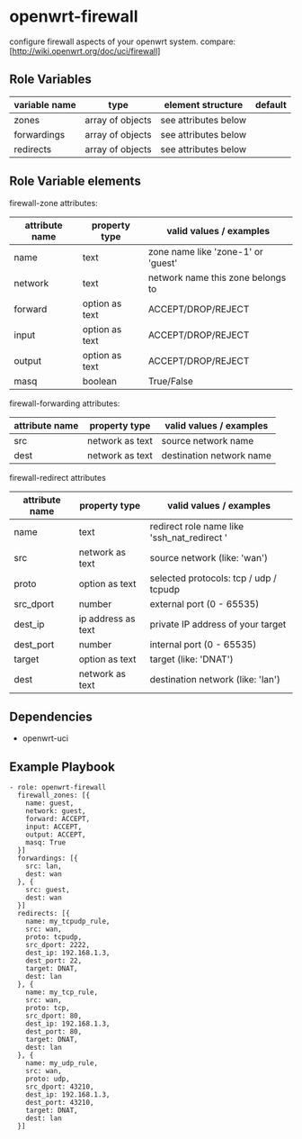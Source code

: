 openwrt-firewall
================

configure firewall aspects of your openwrt system.
compare: [http://wiki.openwrt.org/doc/uci/firewall]

Role Variables
--------------

| variable name     | type             | element structure    | default |
|-------------------|------------------|----------------------|---------|
| zones             | array of objects | see attributes below | <empty> |
| forwardings       | array of objects | see attributes below | <empty> |
| redirects         | array of objects | see attributes below | <empty> |

Role Variable elements
----------------------

firewall-zone attributes:

| attribute name | property type       | valid values / examples            |
|----------------|---------------------|------------------------------------|
| name           | text                | zone name like 'zone-1' or 'guest' |
| network        | text                | network name this zone belongs to  |
| forward        | option as text      | ACCEPT/DROP/REJECT                 |
| input          | option as text      | ACCEPT/DROP/REJECT                 |
| output         | option as text      | ACCEPT/DROP/REJECT                 |
| masq           | boolean             | True/False                         |

firewall-forwarding attributes:

| attribute name | property type       | valid values / examples            |
|----------------|---------------------|------------------------------------|
| src            | network as text     | source network name                |
| dest           | network as text     | destination network name           |

firewall-redirect attributes

| attribute name | property type       | valid values / examples                     |
|----------------|---------------------|---------------------------------------------|
| name           | text                | redirect role name like 'ssh_nat_redirect ' |
| src            | network as text     | source network (like: 'wan')                |
| proto          | option as text      | selected protocols: tcp / udp / tcpudp      |
| src_dport      | number              | external port (0 - 65535)                   |
| dest_ip        | ip address as text  | private IP address of your target           |
| dest_port      | number              | internal port (0 - 65535)                   |
| target         | option as text      | target (like: 'DNAT')                       |
| dest           | network as text     | destination network (like: 'lan')           |

Dependencies
------------

* openwrt-uci

Example Playbook
----------------

```
- role: openwrt-firewall
  firewall_zones: [{
    name: guest,
    network: guest,
    forward: ACCEPT,
    input: ACCEPT,
    output: ACCEPT,
    masq: True
  }]
  forwardings: [{
    src: lan,
    dest: wan
  }, {
    src: guest,
    dest: wan
  }]
  redirects: [{
    name: my_tcpudp_rule,
    src: wan,
    proto: tcpudp,
    src_dport: 2222,
    dest_ip: 192.168.1.3,
    dest_port: 22,
    target: DNAT,
    dest: lan
  }, {
    name: my_tcp_rule,
    src: wan,
    proto: tcp,
    src_dport: 80,
    dest_ip: 192.168.1.3,
    dest_port: 80,
    target: DNAT,
    dest: lan
  }, {
    name: my_udp_rule,
    src: wan,
    proto: udp,
    src_dport: 43210,
    dest_ip: 192.168.1.3,
    dest_port: 43210,
    target: DNAT,
    dest: lan
  }]
```

[http://wiki.openwrt.org/doc/uci/wireless]: http://wiki.openwrt.org/doc/uci/firewall
[https://github.com/lefant/ansible-openwrt-firewall]: https://github.com/lefant/ansible-openwrt-firewall
